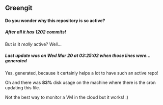 ## Greengit

#### Do you wonder why this repository is so active?

##### After all it has 1202 commits!

But is it *really* active? Well...

##### Last update was on Wed Mar 20 at 03:25:02 when those lines were... generated

Yes, generated, because it certainly helps a lot to have such an active repo!

Oh and there was **83%** disk usage on the machine
where there is the cron updating this file.

Not the best way to monitor a VM in the cloud but it works! :)
